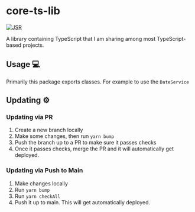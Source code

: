 # core-ts-lib

[![JSR](https://jsr.io/badges/@aneuhold/core-ts-lib)](https://jsr.io/@aneuhold/core-ts-lib)

A library containing TypeScript that I am sharing among most TypeScript-based projects.

## Usage 💻

Primarily this package exports classes. For example to use the `DateService`

## Updating ⚙️

### Updating via PR

1. Create a new branch locally
2. Make some changes, then run `yarn bump`
3. Push the branch up to a PR to make sure it passes checks
4. Once it passes checks, merge the PR and it will automatically get deployed.

### Updating via Push to Main

1. Make changes locally
2. Run `yarn bump`
3. Run `yarn checkAll`
4. Push it up to main. This will get automatically deployed.
